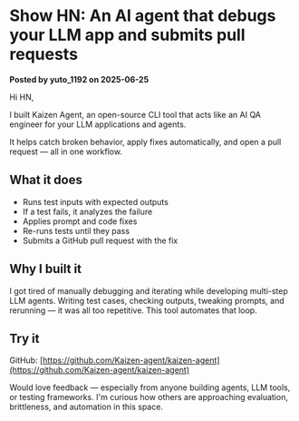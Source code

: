 # Show HN: An AI agent that debugs your LLM app and submits pull requests

**Posted by yuto_1192 on 2025-06-25**

Hi HN,

I built Kaizen Agent, an open-source CLI tool that acts like an AI QA engineer for your LLM applications and agents.

It helps catch broken behavior, apply fixes automatically, and open a pull request — all in one workflow.

## What it does

- Runs test inputs with expected outputs  
- If a test fails, it analyzes the failure  
- Applies prompt and code fixes  
- Re-runs tests until they pass  
- Submits a GitHub pull request with the fix

## Why I built it

I got tired of manually debugging and iterating while developing multi-step LLM agents. Writing test cases, checking outputs, tweaking prompts, and rerunning — it was all too repetitive. This tool automates that loop.

## Try it

GitHub: [https://github.com/Kaizen-agent/kaizen-agent](https://github.com/Kaizen-agent/kaizen-agent)

Would love feedback — especially from anyone building agents, LLM tools, or testing frameworks. I'm curious how others are approaching evaluation, brittleness, and automation in this space.